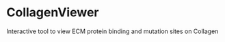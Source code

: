 CollagenViewer
==============

Interactive tool to view ECM protein binding and mutation sites on Collagen